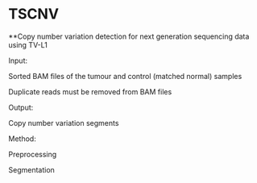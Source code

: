 # TSCNV
**Copy number variation detection for next generation sequencing data using TV-L1

Input:

Sorted BAM files of the tumour and control (matched normal) samples

Duplicate reads must be removed from BAM files

Output:

Copy number variation segments


Method:

Preprocessing

Segmentation
